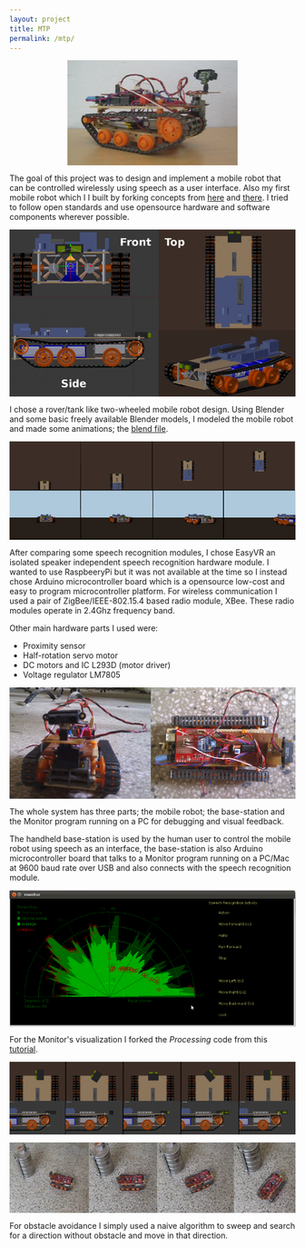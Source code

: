 ```yaml
---
layout: project
title: MTP
permalink: /mtp/
---
```


<p align = "center"><img align="center" src="/images/projects/mtp/side.png"/></p>

The goal of this project was to design and implement a mobile robot that can be controlled wirelessly using speech as a user interface. Also my first mobile robot which I I built by forking concepts from [here](http://www.youtube.com/watch?v=cKY9tpxtkvE) and [there](http://www.cs.umu.se/education/examina/Rapporter/ShafkatKibria.pdf). I tried to follow open standards and use opensource hardware and software components wherever possible.

<p align = "center"><img align="center" src="/images/projects/mtp/blender.png"/></p>

I chose a rover/tank like two-wheeled mobile robot design. Using Blender and some basic freely available Blender models, I modeled the mobile robot and made some animations; the [blend file](/files/docs/mtp/mtp.blend).

<p align = "center"><img align="center" src="/images/projects/mtp/movement.png"/></p>

After comparing some speech recognition modules, I chose EasyVR an isolated speaker independent speech recognition hardware module. I wanted to use RaspbeeryPi but it was not available at the time so I instead chose Arduino microcontroller board which is a opensource low-cost and easy to program microcontroller platform. For wireless communication I used a pair of ZigBee/IEEE-802.15.4 based radio module, XBee. These radio modules operate in 2.4Ghz frequency band.

Other main hardware parts I used were:
- Proximity sensor
- Half-rotation servo motor
- DC motors and IC L293D (motor driver)
- Voltage regulator LM7805

<p align = "center"><img align="center" src="/images/projects/mtp/robot.jpg"/></p>

The whole system has three parts; the mobile robot; the base-station and the Monitor program running on a PC for debugging and visual feedback.

The handheld base-station is used by the human user to control the mobile robot using speech as an interface, the base-station is also Arduino microcontroller board that talks to a Monitor program running on a PC/Mac at 9600 baud rate over USB and also connects with the speech recognition module.

<p align = "center"><img align="center" src="/images/projects/mtp/monitor.png"/></p>

For the Monitor's visualization I forked the _Processing_ code from this [tutorial](http://luckylarry.co.uk/arduino-projects/arduino-sonic-range-finder-with-srf05/).

<p align = "center"><img align="center" src="/images/projects/mtp/servosweep.png"/></p>

<p align = "center"><img align="center" src="/images/projects/mtp/obstacle-avoidance.png"/></p>

For obstacle avoidance I simply used a naive algorithm to sweep and search for a direction without obstacle and move in that direction.
